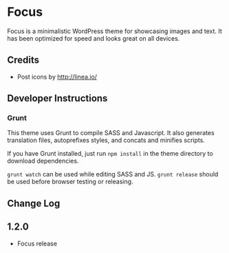 # Focus

Focus is a minimalistic WordPress theme for showcasing images and text. It has been optimized for speed and looks great on all devices.

## Credits

* Post icons by http://linea.io/

## Developer Instructions

### Grunt

This theme uses Grunt to compile SASS and Javascript.  It also generates translation files, autoprefixes styles, and concats and minifies scripts.

If you have Grunt installed, just run `npm install` in the theme directory to download dependencies.

`grunt watch` can be used while editing SASS and JS.
`grunt release` should be used before browser testing or releasing.

## Change Log

1.2.0
---

* Focus release